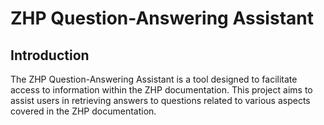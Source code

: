 # ZHP Question-Answering Assistant

## Introduction
The ZHP Question-Answering Assistant is a tool designed to facilitate access to information within the ZHP documentation. This project aims to assist users in retrieving answers to questions related to various aspects covered in the ZHP documentation.

